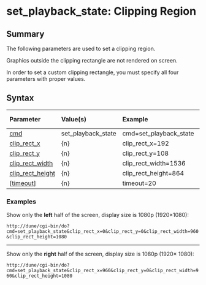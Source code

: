 # set\_playback\_state: Clipping Region #
## Summary ##

The following parameters are used to set a clipping region.

Graphics outside the clipping rectangle are not rendered on screen.

In order to set a custom clipping rectangle, you must specify all four parameters with proper values.

## Syntax ##

| **Parameter**                               | **Value(s)**         | **Example**              | **API version(s)** |
|:--------------------------------------------|:---------------------|:-------------------------|:-------------------|
| [cmd](Cmd.md)                                 | set\_playback\_state | cmd=set\_playback\_state | ≥ 1                |
| [clip\_rect\_x](PlaybackClipRectX.md)           | {n}                  | clip\_rect\_x=192        | ≥ 3                |
| [clip\_rect\_y](PlaybackClipRectY.md)           | {n}                  | clip\_rect\_y=108        | ≥ 3                |
| [clip\_rect\_width](PlaybackClipRectWidth.md)   | {n}                  | clip\_rect\_width=1536   | ≥ 3                |
| [clip\_rect\_height](PlaybackClipRectHeight.md) | {n}                  | clip\_rect\_height=864   | ≥ 3                |
| [[timeout](Timeout.md)]                       | {n}                  | timeout=20               | ≥ 1                |

### Examples ###

Show only the **left** half of the screen, display size is 1080p (1920×1080):

`http://dune/cgi-bin/do?cmd=set_playback_state&clip_rect_x=0&clip_rect_y=0&clip_rect_width=960&clip_rect_height=1080`


---


Show only the **right** half of the screen, display size is 1080p (1920× 1080):

`http://dune/cgi-bin/do?cmd=set_playback_state&clip_rect_x=960&clip_rect_y=0&clip_rect_width=960&clip_rect_height=1080`